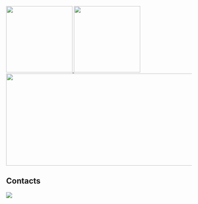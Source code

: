 <div>
  <a href="https://github.com/GustavoMartinsSantos/">
    <img height="180em" src="https://github-readme-stats.vercel.app/api?username=GustavoMartinsSantos&show_icons=true&count_private=true&theme=tokyonight">
    <img height="180em" src="https://github-readme-stats.vercel.app/api/top-langs/?username=GustavoMartinsSantos&layout=compact&theme=tokyonight">
  </a>
</div>

<img width="815px" height="250px" src="https://user-images.githubusercontent.com/62625567/215596461-94a9e6dc-ad06-4c81-a24e-4347a46b0a28.gif">


## Contacts
<div>
  <a href="https://br.linkedin.com/in/gustavo-martins-dos-santos-61a5461a3" target="_blank" style="vertical-align: middle">
    <img src="https://img.shields.io/badge/-LinkedIn-%230077B5?style=for-the-badge&logo=linkedin&logoColor=white">
  </a>
</div>
